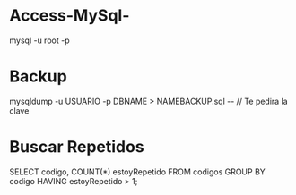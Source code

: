 # Access-MySql-

mysql -u root -p

# Backup

mysqldump -u USUARIO -p DBNAME > NAMEBACKUP.sql
-- // Te pedira la clave

# Buscar Repetidos

SELECT codigo, COUNT(*) estoyRepetido FROM codigos GROUP BY codigo HAVING estoyRepetido > 1;
